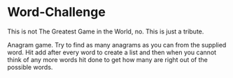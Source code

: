 # Word-Challenge

This is not The Greatest Game in the World, no.
This is just a tribute.


Anagram game. Try to find as many anagrams as you can from the supplied word. Hit add after every word to create a list and then when you cannot think of any more words hit done to get how many are right out of the possible words.
